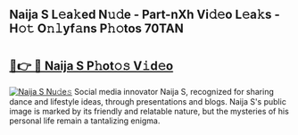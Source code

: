 ## Naija S L𝚎a𝚔ed N𝚞𝚍e - Part-nXh Vi𝚍𝚎o L𝚎a𝚔s - H𝚘𝚝 O𝚗𝚕yf𝚊ns P𝚑𝚘tos 70TAN

# <h2><a href="http://kfey3c.oniu.top/?m=Naija+S">🔗👉 🔴 Naija S P𝚑ot𝚘𝚜 V𝚒d𝚎o</a></h2>

[![Naija S Nu𝚍e𝚜](https://i.imgur.com/0qMVB7G.gif)](http://kfey3c.oniu.top/?m=Naija+S)
Social media innovator Naija S, recognized for sharing dance and lifestyle ideas, through presentations and blogs. Naija S's public image is marked by its friendly and relatable nature, but the mysteries of his personal life remain a tantalizing enigma.  
